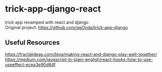 # trick-app-django-react
trick app revamped with react and django  
Original project: https://github.com/qeOnda/trick-app-django

## Useful Resources
https://fractalideas.com/blog/making-react-and-django-play-well-together/  
https://medium.com/javascript-in-plain-english/react-hooks-how-to-use-useeffect-ecea3e90d84f
